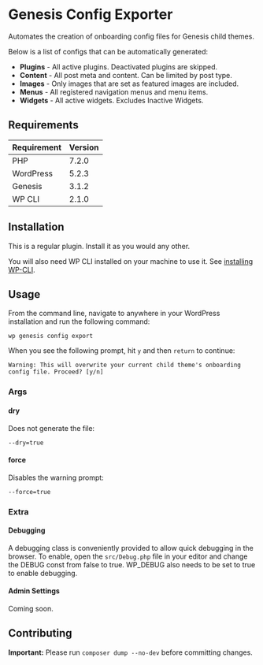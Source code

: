 # Genesis Config Exporter

Automates the creation of onboarding config files for Genesis child themes.

Below is a list of configs that can be automatically generated:

- **Plugins** - All active plugins. Deactivated plugins are skipped.
- **Content** - All post meta and content. Can be limited by post type.
- **Images** - Only images that are set as featured images are included.
- **Menus** - All registered navigation menus and menu items.
- **Widgets** - All active widgets. Excludes Inactive Widgets.

## Requirements

| Requirement | Version |
| ----------- | ------- |
| PHP         | 7.2.0   |
| WordPress   | 5.2.3   |
| Genesis     | 3.1.2   |
| WP CLI      | 2.1.0   |

## Installation

This is a regular plugin. Install it as you would any other.

You will also need WP CLI installed on your machine to use it. See [installing WP-CLI](https://wp-cli.org/#installing).

## Usage

From the command line, navigate to anywhere in your WordPress installation and run the following command:

```shell
wp genesis config export
```

When you see the following prompt, hit `y` and then `return` to continue:

```shell
Warning: This will overwrite your current child theme's onboarding config file. Proceed? [y/n]
```

### Args

#### dry

Does not generate the file:

```shell
--dry=true
```

#### force

Disables the warning prompt:

```shell
--force=true
```

### Extra

#### Debugging

A debugging class is conveniently provided to allow quick debugging in the browser. To enable, open the `src/Debug.php` file in your editor and change the DEBUG const from false to true. WP_DEBUG also needs to be set to true to enable debugging.

#### Admin Settings

Coming soon.

## Contributing

**Important:** Please run `composer dump --no-dev` before committing changes.
